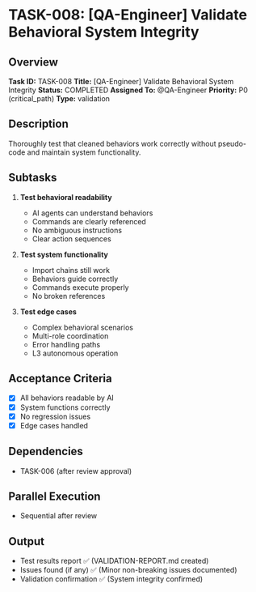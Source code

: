 # TASK-008: [QA-Engineer] Validate Behavioral System Integrity

## Overview
**Task ID:** TASK-008
**Title:** [QA-Engineer] Validate Behavioral System Integrity
**Status:** COMPLETED
**Assigned To:** @QA-Engineer
**Priority:** P0 (critical_path)
**Type:** validation

## Description
Thoroughly test that cleaned behaviors work correctly without pseudo-code and maintain system functionality.

## Subtasks
1. **Test behavioral readability**
   - AI agents can understand behaviors
   - Commands are clearly referenced
   - No ambiguous instructions
   - Clear action sequences

2. **Test system functionality**
   - Import chains still work
   - Behaviors guide correctly
   - Commands execute properly
   - No broken references

3. **Test edge cases**
   - Complex behavioral scenarios
   - Multi-role coordination
   - Error handling paths
   - L3 autonomous operation

## Acceptance Criteria
- [x] All behaviors readable by AI
- [x] System functions correctly
- [x] No regression issues
- [x] Edge cases handled

## Dependencies
- TASK-006 (after review approval)

## Parallel Execution
- Sequential after review

## Output
- Test results report ✅ (VALIDATION-REPORT.md created)
- Issues found (if any) ✅ (Minor non-breaking issues documented)
- Validation confirmation ✅ (System integrity confirmed)